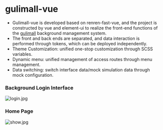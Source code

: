 # gulimall-vue

- Gulimall-vue is developed based on renren-fast-vue, and the project is constructed by vue and element-ui to realize the front-end functions of the [gulimall](https://gitee.com/chollima_zhou/gulimall) background management system.
- The front and back ends are separated, and data interaction is performed through tokens, which can be deployed independently.
- Theme Customization: unified one-stop customization through SCSS variables.
- Dynamic menu: unified management of access routes through menu management.
- Data switching: switch interface data/mock simulation data through mock configuration.

### Background Login Interface

![login.jpg](https://images.gitee.com/uploads/images/2020/0714/193422_cd40fc31_4914148.png)

### Home Page

![show.jpg](https://images.gitee.com/uploads/images/2020/0714/193422_d1a789d5_4914148.png)
